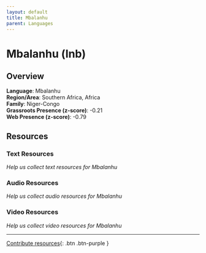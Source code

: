 ```yaml
---
layout: default
title: Mbalanhu
parent: Languages
---
```


# Mbalanhu (lnb)

## Overview

**Language**: Mbalanhu  
**Region/Area**: Southern Africa, Africa  
**Family**: Niger-Congo  
**Grassroots Presence (z-score)**: -0.21  
**Web Presence (z-score)**: -0.79  

## Resources

### Text Resources
*Help us collect text resources for Mbalanhu*

### Audio Resources
*Help us collect audio resources for Mbalanhu*

### Video Resources
*Help us collect video resources for Mbalanhu*

---

[Contribute resources](https://forms.office.com/e/1SfLJx3u1r){: .btn .btn-purple }
